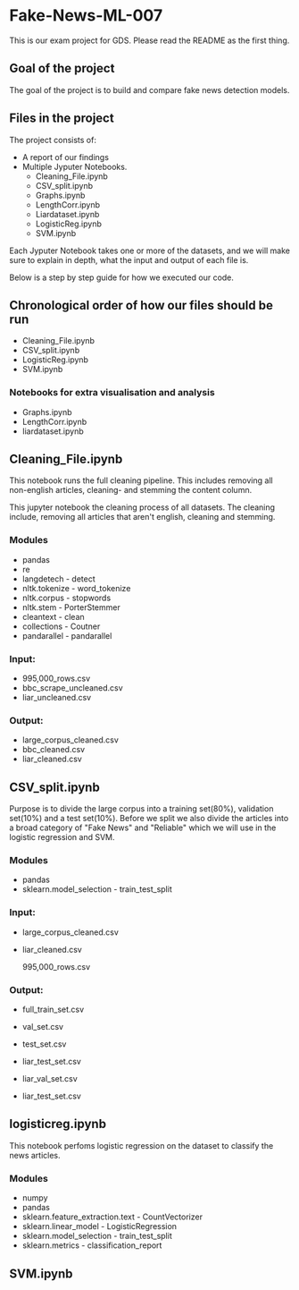 # Fake-News-ML-007
This is our exam project for GDS. Please read the README as the first thing.

## Goal of the project
The goal of the project is to build and compare fake news detection models. 


## Files in the project
The project consists of:
- A report of our findings
- Multiple Jyputer Notebooks.
  - Cleaning_File.ipynb
  - CSV_split.ipynb
  - Graphs.ipynb
  - LengthCorr.ipynb
  - Liardataset.ipynb
  - LogisticReg.ipynb
  - SVM.ipynb

Each Jyputer Notebook takes one or more of the datasets, and we will make sure to explain in depth, what the input and output of each file is. 

Below is a step by step guide for how we executed our code.


## Chronological order of how our files should be run

- Cleaning_File.ipynb
- CSV_split.ipynb
- LogisticReg.ipynb
- SVM.ipynb


### Notebooks for extra visualisation and analysis
- Graphs.ipynb
- LengthCorr.ipynb
- liardataset.ipynb


## Cleaning_File.ipynb
This notebook runs the full cleaning pipeline. This includes removing all non-english articles, cleaning- and stemming the content column. 

This jupyter notebook the cleaning process of all datasets. The cleaning include, removing all articles that aren't english, cleaning and stemming. 

### Modules
- pandas
- re
- langdetech - detect
- nltk.tokenize - word_tokenize
- nltk.corpus - stopwords
- nltk.stem - PorterStemmer
- cleantext - clean 
- collections - Coutner
- pandarallel - pandarallel

### Input:
- 995,000_rows.csv
- bbc_scrape_uncleaned.csv
- liar_uncleaned.csv


### Output:
- large_corpus_cleaned.csv
- bbc_cleaned.csv
- liar_cleaned.csv
  
## CSV_split.ipynb
Purpose is to divide the large corpus into a training set(80%), validation set(10%) and a test set(10%). 
Before we split we also divide the articles into a broad category of "Fake News" and "Reliable" which we will use in the logistic regression and SVM. 

### Modules
- pandas 
- sklearn.model_selection - train_test_split

### Input:
- large_corpus_cleaned.csv
- liar_cleaned.csv
  
  995,000_rows.csv

### Output: 
- full_train_set.csv
- val_set.csv
- test_set.csv

- liar_test_set.csv
- liar_val_set.csv
- liar_test_set.csv

## logisticreg.ipynb
This notebook perfoms logistic regression on the dataset to classify the news articles. 

### Modules
- numpy
- pandas
- sklearn.feature_extraction.text - CountVectorizer
- sklearn.linear_model - LogisticRegression
- sklearn.model_selection - train_test_split
- sklearn.metrics - classification_report


## SVM.ipynb

  
  
  
  










